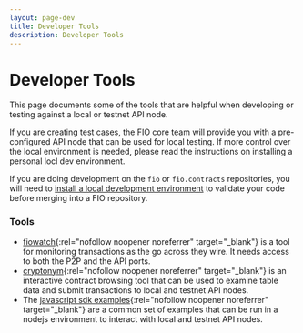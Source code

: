 ```yaml
---
layout: page-dev
title: Developer Tools
description: Developer Tools
---
```


# Developer Tools

This page documents some of the tools that are helpful when developing or testing against a local or testnet API node.

If you are creating test cases, the FIO core team will provide you with a pre-configured API node that can be used for local testing. If more control over the local environment is needed, please read the instructions on installing a personal locl dev environment.

If you are doing development on the `fio` or `fio.contracts` repositories, you will need to [install a local development environment]({{site.baseurl}}/docs/contribute/onboarding-devenviron) to validate your code before merging into a FIO repository.

### Tools

* [fiowatch](https://github.com/blockpane/fiowatch/releases){:rel="nofollow noopener noreferrer" target="_blank"} is a tool for monitoring transactions as the go across they wire. It needs access to both the P2P and the API ports.
* [cryptonym](https://github.com/blockpane/cryptonym){:rel="nofollow noopener noreferrer" target="_blank"} is an interactive contract browsing tool that can be used to examine table data and submit transactions to local and testnet API nodes.
* The [javascript sdk examples](https://github.com/fioprotocol/fiosdk_typescript-examples){:rel="nofollow noopener noreferrer" target="_blank"} are a common set of examples that can be run in a nodejs environment to interact with local and testnet API nodes.

